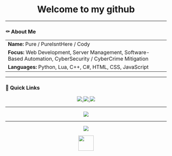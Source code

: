 <h1 align="center">Welcome to my github</h1>

---

### ⚰️ About Me

<table>
<tr>
<td><strong>Name:</strong> Pure / PureIsntHere / Cody</td>
</tr>
<tr>
<td><strong>Focus:</strong> Web Development, Server Management, Software-Based Automation, CyberSecurity / CyberCrime Mitigation</td>
</tr>
<tr>
<td><strong>Languages:</strong> Python, Lua, C++, C#, HTML, CSS, JavaScript</td>
</tr>
</table>

---

### 🧿 Quick Links

<p align="center">
  <a href="https://github.com/PureIsntHere">
    <img src="https://img.shields.io/badge/github-Repos-0d1117?style=for-the-badge&logo=github">
  </a>
  <a href="mailto:purewashere@protonmail.com">
    <img src="https://img.shields.io/badge/email-Contact Me-5c5c5c?style=for-the-badge&logo=minutemailer">
  </a>
  <a href="https://pures.space">
    <img src="https://img.shields.io/badge/website-pures.space-1e1e1e?style=for-the-badge&logo=ghost&logoColor=white">
  </a>
</p>

---


<p align="center">
  <a href="https://github.com/PureIsntHere">
    <img src="https://img.shields.io/github/stars/PureIsntHere?style=for-the-badge&label=Stars%20Collected&logo=star&color=white&labelColor=0d1117">
  </a>
</p>

---

<p align="center">
  <img src="https://capsule-render.vercel.app/api?type=waving&color=0d1117&height=100&section=footer"/>
</p>

<p align="center">
  <img src="https://www.svgrepo.com/show/481204/bat-vector.svg" height="48"/>
</p>
